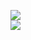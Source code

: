 [![](https://img.shields.io/badge/Made%20With-Github%20Spray-lightgrey.svg?style=for-the-badge&logo=github)](https://github.com/Annihil/github-spray#25091)  
[![](https://i.imgur.com/2DrTn0Z.gif)](https://github.com/Annihil/github-spray)